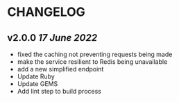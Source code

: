 # CHANGELOG

## v2.0.0 _17 June 2022_

- fixed the caching not preventing requests being made
- make the service resilient to Redis being unavailable
- add a new simplified endpoint
- Update Ruby
- Update GEMS
- Add lint step to build process
